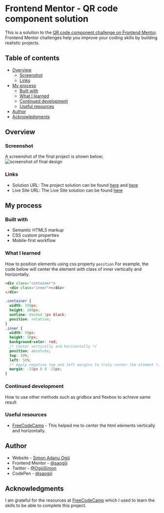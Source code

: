 # Frontend Mentor - QR code component solution

This is a solution to the [QR code component challenge on Frontend Mentor](https://www.frontendmentor.io/challenges/qr-code-component-iux_sIO_H). Frontend Mentor challenges help you improve your coding skills by building realistic projects.

## Table of contents

- [Overview](#overview)
  - [Screenshot](#screenshot)
  - [Links](#links)
- [My process](#my-process)
  - [Built with](#built-with)
  - [What I learned](#what-i-learned)
  - [Continued development](#continued-development)
  - [Useful resources](#useful-resources)
- [Author](#author)
- [Acknowledgments](#acknowledgments)

## Overview

### Screenshot

A screenshot of the final project is shown below;
![screenshot of final design](https://drive.google.com/thumbnail?id=1TdGomHGhijZAnAr4VSyQmFXCJ4fg_0I2)

### Links

- Solution URL: The project solution can be found [here](https://github.com/saogiji/personal-projects/tree/main/qr-code) and [here](https://codepen.io/saogiji/full/abYJRLp)
- Live Site URL: The Live Site solution can be found [here](https://qr-code-page-alpha.vercel.app/)

## My process

### Built with

- Semantic HTML5 markup
- CSS custom properties
- Mobile-first workflow

### What I learned

How to position elements using css property `position`
For example, the code below will center the element with class of inner vertically and horizontally.

```html
<div class="container">
  <div class="inner"></div>
</div>
```

```css
.container {
  width: 350px;
  height: 200px;
  outline: dashed 1px black;
  position: relative;
}
.inner {
  width: 50px;
  height: 50px;
  background-color: red;
  /* Center vertically and horizontally */
  position: absolute;
  top: 50%;
  left: 50%;
  /* Apply negative top and left margins to truly center the element */
  margin: -25px 0 0 -25px;
}
```

### Continued development

How to use other methods such as gridbox and flexbox to achieve same result

### Useful resources

- [FreeCodeCamp](https://www.freecodecamp.org/news/how-to-center-anything-with-css-align-a-div-text-and-more/) - This helped me to center the html elements vertically and horizontally.

## Author

- Website - [Simon Adanu Ogiji](https://github.com/saogiji)
- Frontend Mentor - [@saogiji](https://www.frontendmentor.io/profile/saogiji)
- Twitter - [@OgijiSimon](https://twitter.com/OgijiSimon)
- CodePen - [@saogiji](https://codepen.io/saogiji)

## Acknowledgments

I am grateful for the resources at [FreeCodeCamp](https://www.freecodecamp.org/news) which I used to learn the skills to be able to complete this project.
